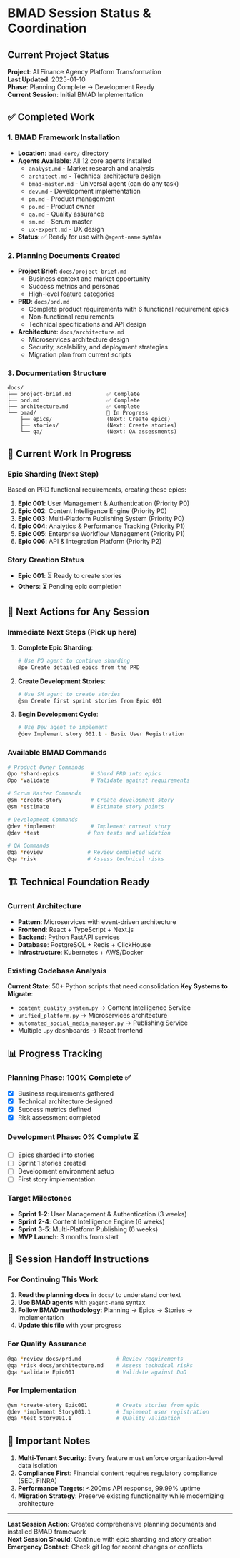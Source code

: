 # BMAD Session Status & Coordination

## Current Project Status
**Project**: AI Finance Agency Platform Transformation  
**Last Updated**: 2025-01-10  
**Phase**: Planning Complete → Development Ready  
**Current Session**: Initial BMAD Implementation

## ✅ Completed Work

### 1. BMAD Framework Installation
- **Location**: `bmad-core/` directory
- **Agents Available**: All 12 core agents installed
  - `analyst.md` - Market research and analysis
  - `architect.md` - Technical architecture design
  - `bmad-master.md` - Universal agent (can do any task)
  - `dev.md` - Development implementation
  - `pm.md` - Product management
  - `po.md` - Product owner
  - `qa.md` - Quality assurance
  - `sm.md` - Scrum master
  - `ux-expert.md` - UX design
- **Status**: ✅ Ready for use with `@agent-name` syntax

### 2. Planning Documents Created
- **Project Brief**: `docs/project-brief.md`
  - Business context and market opportunity
  - Success metrics and personas
  - High-level feature categories
- **PRD**: `docs/prd.md`
  - Complete product requirements with 6 functional requirement epics
  - Non-functional requirements
  - Technical specifications and API design
- **Architecture**: `docs/architecture.md`
  - Microservices architecture design
  - Security, scalability, and deployment strategies
  - Migration plan from current scripts

### 3. Documentation Structure
```
docs/
├── project-brief.md           ✅ Complete
├── prd.md                     ✅ Complete  
├── architecture.md            ✅ Complete
└── bmad/                      🔄 In Progress
    ├── epics/                 (Next: Create epics)
    ├── stories/               (Next: Create stories)
    └── qa/                    (Next: QA assessments)
```

## 🔄 Current Work In Progress

### Epic Sharding (Next Step)
Based on PRD functional requirements, creating these epics:

1. **Epic 001**: User Management & Authentication (Priority P0)
2. **Epic 002**: Content Intelligence Engine (Priority P0) 
3. **Epic 003**: Multi-Platform Publishing System (Priority P0)
4. **Epic 004**: Analytics & Performance Tracking (Priority P1)
5. **Epic 005**: Enterprise Workflow Management (Priority P1)
6. **Epic 006**: API & Integration Platform (Priority P2)

### Story Creation Status
- **Epic 001**: ⏳ Ready to create stories
- **Others**: ⏳ Pending epic completion

## 🎯 Next Actions for Any Session

### Immediate Next Steps (Pick up here)
1. **Complete Epic Sharding**:
   ```bash
   # Use PO agent to continue sharding
   @po Create detailed epics from the PRD
   ```

2. **Create Development Stories**:
   ```bash
   # Use SM agent to create stories
   @sm Create first sprint stories from Epic 001
   ```

3. **Begin Development Cycle**:
   ```bash
   # Use Dev agent to implement
   @dev Implement story 001.1 - Basic User Registration
   ```

### Available BMAD Commands
```bash
# Product Owner Commands
@po *shard-epics          # Shard PRD into epics
@po *validate             # Validate against requirements

# Scrum Master Commands  
@sm *create-story         # Create development story
@sm *estimate             # Estimate story points

# Development Commands
@dev *implement           # Implement current story
@dev *test               # Run tests and validation

# QA Commands
@qa *review              # Review completed work
@qa *risk                # Assess technical risks
```

## 🏗️ Technical Foundation Ready

### Current Architecture
- **Pattern**: Microservices with event-driven architecture
- **Frontend**: React + TypeScript + Next.js
- **Backend**: Python FastAPI services
- **Database**: PostgreSQL + Redis + ClickHouse
- **Infrastructure**: Kubernetes + AWS/Docker

### Existing Codebase Analysis
**Current State**: 50+ Python scripts that need consolidation
**Key Systems to Migrate**:
- `content_quality_system.py` → Content Intelligence Service
- `unified_platform.py` → Microservices architecture  
- `automated_social_media_manager.py` → Publishing Service
- Multiple `.py` dashboards → React frontend

## 📊 Progress Tracking

### Planning Phase: 100% Complete ✅
- [x] Business requirements gathered
- [x] Technical architecture designed  
- [x] Success metrics defined
- [x] Risk assessment completed

### Development Phase: 0% Complete ⏳
- [ ] Epics sharded into stories
- [ ] Sprint 1 stories created
- [ ] Development environment setup
- [ ] First story implementation

### Target Milestones
- **Sprint 1-2**: User Management & Authentication (3 weeks)
- **Sprint 2-4**: Content Intelligence Engine (6 weeks)
- **Sprint 3-5**: Multi-Platform Publishing (6 weeks)
- **MVP Launch**: 3 months from start

## 🤝 Session Handoff Instructions

### For Continuing This Work
1. **Read the planning docs** in `docs/` to understand context
2. **Use BMAD agents** with `@agent-name` syntax  
3. **Follow BMAD methodology**: Planning → Epics → Stories → Implementation
4. **Update this file** with your progress

### For Quality Assurance
```bash
@qa *review docs/prd.md           # Review requirements
@qa *risk docs/architecture.md    # Assess technical risks
@qa *validate Epic001             # Validate against DoD
```

### For Implementation
```bash
@sm *create-story Epic001         # Create stories from epic
@dev *implement Story001.1        # Implement user registration
@qa *test Story001.1              # Quality validation
```

## 🚨 Important Notes

1. **Multi-Tenant Security**: Every feature must enforce organization-level data isolation
2. **Compliance First**: Financial content requires regulatory compliance (SEC, FINRA)
3. **Performance Targets**: <200ms API response, 99.99% uptime
4. **Migration Strategy**: Preserve existing functionality while modernizing architecture

---

**Last Session Action**: Created comprehensive planning documents and installed BMAD framework  
**Next Session Should**: Continue with epic sharding and story creation  
**Emergency Contact**: Check git log for recent changes or conflicts